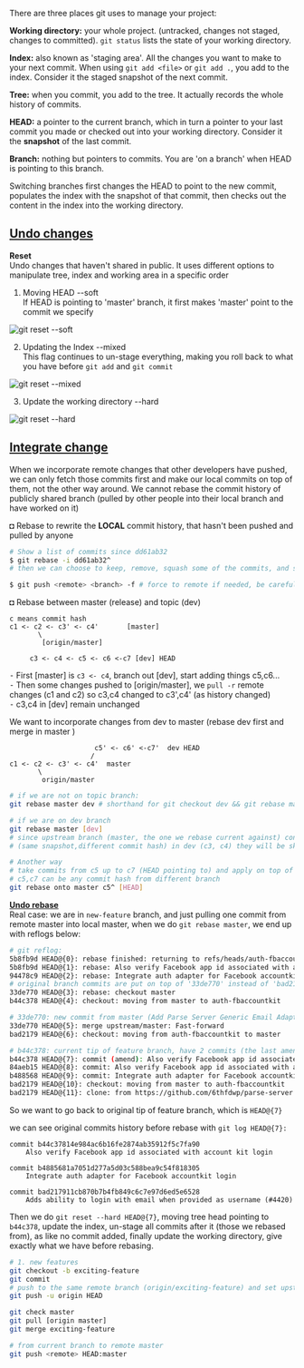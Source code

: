 There are three places git uses to manage your project:

**Working directory:** your whole project. (untracked, changes not staged, changes to committed). `git status` lists the state of your working directory.

**Index:** also known as 'staging area'. All the changes you want to make to your next commit. When using ```git add <file>``` or ```git add .```, you add to the index. Consider it the staged snapshot of the next commit.

**Tree:** when you commit, you add to the tree. It actually records the whole history of commits.

**HEAD:** a pointer to the current branch, which in turn a pointer to your last commit you made or checked out into your working directory. Consider it the **snapshot** of the last commit.

**Branch:** nothing but pointers to commits. You are 'on a branch' when HEAD is pointing to this branch.

Switching branches first changes the HEAD to point to the new commit, populates the index with the snapshot of that commit, then checks out the content in the index into the working directory.


[Undo changes](https://www.atlassian.com/git/tutorials/undoing-changes)
---
**Reset**   
 Undo changes that haven't shared in public. It uses different options to manipulate tree, index and working area in a specific order

1. Moving HEAD --soft   
If HEAD is pointing to 'master' branch, it first makes 'master' point to the commit we specify

![git reset --soft](http://www.git-scm.com/images/reset/reset-soft.png)

2. Updating the Index --mixed  
This flag continues to un-stage everything, making you roll back to what you have before ```git add``` and ```git commit```

![git reset --mixed](http://www.git-scm.com/images/reset/reset-mixed.png)

3. Update the working directory --hard

![git reset --hard](http://git-scm.com/images/reset/reset-hard.png)

[Integrate change](https://www.atlassian.com/git/tutorials/merging-vs-rebasing)
---

When we incorporate remote changes that other developers have pushed, we can only fetch those commits first and make our local commits on top of them, not the other way around.
We cannot rebase the commit history of publicly shared branch (pulled by other people into their local branch and have worked on it)

◘ Rebase to rewrite the **LOCAL** commit history, that hasn't been pushed and pulled by anyone
```sh
# Show a list of commits since dd61ab32
$ git rebase -i dd61ab32^
# then we can choose to keep, remove, squash some of the commits, and save

$ git push <remote> <branch> -f # force to remote if needed, be careful
```

◘ Rebase between master (release) and topic (dev)
```
c means commit hash
c1 <- c2 <- c3' <- c4'       [master]
       \    
        [origin/master]

     c3 <- c4 <- c5 <- c6 <-c7 [dev] HEAD
```
⁃ First [master] is `c3 <- c4`, branch out [dev], start adding things c5,c6...    
⁃ Then some changes pushed to [origin/master], we `pull -r` remote changes (c1 and c2)  so c3,c4 changed to c3',c4' (as history changed)   
⁃ c3,c4 in [dev] remain unchanged     

We want to incorporate changes from dev to master (rebase dev first and merge in master )

```
                     c5' <- c6' <-c7'  dev HEAD   
                    /
c1 <- c2 <- c3' <- c4'  master    
       \                    
        origin/master
```

```sh
# if we are not on topic branch:
git rebase master dev # shorthand for git checkout dev && git rebase master

# if we are on dev branch
git rebase master [dev]  
# since upstream branch (master, the one we rebase current against) contains changes
# (same snapshot,different commit hash) in dev (c3, c4) they will be skipped

# Another way
# take commits from c5 up to c7 (HEAD pointing to) and apply on top of master
# c5,c7 can be any commit hash from different branch
git rebase onto master c5^ [HEAD]
```
**[Undo rebase](http://gunnariauvinen.com/how-to-undo-a-git-rebase-and-recover-hours-of-work/)**  
Real case: we are in `new-feature` branch, and just pulling one commit from remote master into local master, when we do `git rebase master`, we end up with reflogs below:

```sh
# git reflog:
5b8fb9d HEAD@{0}: rebase finished: returning to refs/heads/auth-fbaccountkit
5b8fb9d HEAD@{1}: rebase: Also verify Facebook app id associated with account kit login
94478c9 HEAD@{2}: rebase: Integrate auth adapter for Facebook accountkit login
# original branch commits are put on top of '33de770' instead of 'bad2179'
33de770 HEAD@{3}: rebase: checkout master
b44c378 HEAD@{4}: checkout: moving from master to auth-fbaccountkit

# 33de770: new commit from master (Add Parse Server Generic Email Adapter to README (#4101)
33de770 HEAD@{5}: merge upstream/master: Fast-forward
bad2179 HEAD@{6}: checkout: moving from auth-fbaccountkit to master

# b44c378: current tip of feature branch, have 2 commits (the last amended)
b44c378 HEAD@{7}: commit (amend): Also verify Facebook app id associated with account kit login
84aeb15 HEAD@{8}: commit: Also verify Facebook app id associated with account kit login
b488568 HEAD@{9}: commit: Integrate auth adapter for Facebook accountkit login
bad2179 HEAD@{10}: checkout: moving from master to auth-fbaccountkit
bad2179 HEAD@{11}: clone: from https://github.com/6thfdwp/parse-server
```
So we want to go back to original tip of feature branch, which is `HEAD@{7}`

we can see original commits history before rebase with `git log HEAD@{7}:`
```
commit b44c37814e984ac6b16fe2874ab35912f5c7fa90
    Also verify Facebook app id associated with account kit login

commit b4885681a7051d277a5d03c588bea9c54f818305
    Integrate auth adapter for Facebook accountkit login

commit bad217911cb870b7b4fb849c6c7e97d6ed5e6528
    Adds ability to login with email when provided as username (#4420)

```

Then we do `git reset --hard HEAD@{7}`, moving tree head pointing to `b44c378`, update the index, un-stage all commits after it (those we rebased from), as like no commit added, finally update the working directory, give exactly what we have before rebasing.

```sh    
# 1. new features
git checkout -b exciting-feature
git commit
# push to the same remote branch (origin/exciting-feature) and set upstream to it
git push -u origin HEAD

git check master
git pull [origin master]
git merge exciting-feature

# from current branch to remote master
git push <remote> HEAD:master
```
